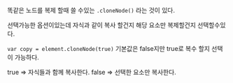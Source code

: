 똑같은 노드를 복제 할때 쓸 수있는 `.cloneNode()` 라는 것이 있다.

선택가능한 옵션이있는데 자식과 같이 복사 할건지 해당 요소만 복제할건지 선택할수있다.

`var copy = element.cloneNode(true)` 기본값은 false지만 true로 복수 할지 선택이 가능하다.

true => 자식들과 함께 복사한다.
false => 선택한 요소만 복사한다.
